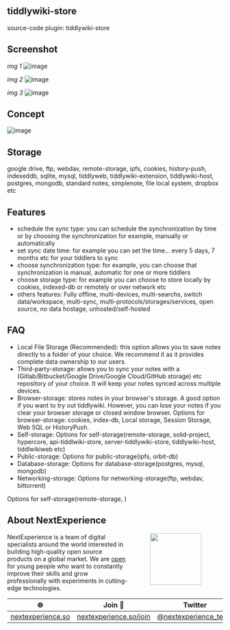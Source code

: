 ## tiddlywiki-store
source-code plugin: tiddlywiki-store

## Screenshot

*img 1*
![image](https://user-images.githubusercontent.com/123137817/215286490-fc12aeeb-a3a0-4844-b893-dd3a3d261717.png)

*img 2*
![image](https://user-images.githubusercontent.com/123137817/215289109-e93dd532-cee7-4257-b6d8-cec60314aa71.png)

*img 3*
![image](https://user-images.githubusercontent.com/123137817/215289150-ac3fe05e-b75e-48e2-a597-d3066ce97b99.png)

## Concept
![image](https://user-images.githubusercontent.com/123137817/215293568-3cd43f5e-6e23-461d-8e6e-1525f7517d01.png)

## Storage
google drive, ftp, webdav, remote-storage, ipfs, cookies, history-push, indexeddb, sqlite, mysql, tiddlyweb, tiddlywiki-extension, tiddlywiki-host, postgres, mongodb, standard notes, simplenote, file local system, dropbox etc

## Features
- schedule the sync type: you can schedule the synchronization by time or by choosing the synchronization for example, manually or automatically
- set sync date time: for example you can set the time... every 5 days, 7 months etc for your tiddlers to sync
- choose synchronization type: for example, you can choose that synchronization is manual, automatic for one or more tiddlers
- choose storage type: for example you can choose to store locally by cookies, indexed-db or remotely or over network etc
- others features: Fully offline, multi-devices, multi-searchs, switch data/workspace, multi-sync, multi-protocols/storages/services, open source, no data hostage, unhosted/self-hosted

## FAQ
- Local File Storage (Recommended): this option allows you to save notes directly to a folder of your choice. We recommend it as it provides complete data ownership to our users.
- Third-party-storage: allows you to sync your notes with a (Gitlab/Bitbucket/Google Drive/Google Cloud/GitHub storage) etc repository of your choice. It will keep your notes synced across multiple devices.
- Browser-storage: stores notes in your browser's storage. A good option if you want to try out tiddlywiki. However, you can lose your notes if you clear your browser storage or closed window browser. Options for browser-storage: cookies, index-db, Local storage, Session Storage, Web SQL or HistoryPush.
- Self-storage: Options for self-storage(remote-storage, solid-project, hypercore, api-tiddlwiki-store, server-tiddlywiki-store, tiddlywiki-host, tiddlwikiweb etc)
- Public-storage: Options for public-storage(ipfs, orbit-db)
- Database-storage: Options for database-storage(postgres, mysql, mongodb)
- Networking-storage: Options for networking-storage(ftp, webdav, bittorrent)

Options for self-storage(remote-storage, )
## About NextExperience

<img align="right" width="120" height="120" src="https://cdn-icons-png.flaticon.com/512/1600/1600856.png" hspace="50">

NextExperience is a team of digital specialists around the world interested in building high-quality open source products on a global market. We are [open](https://codex.so/join) for young people who want to constantly improve their skills and grow professionally with experiments in cutting-edge technologies.

| 🌐 | Join  👋  | Twitter | Instagram |
| -- | -- | -- | -- |
| [nextexperience.so](https://nextexperience.so) | [nextexperience.so/join](https://nextexperience.so/join) |[@nextexperience_team](http://twitter.com/nextexperience_team) | [@nextexperience_team](http://instagram.com/nextexperience_team/) |

